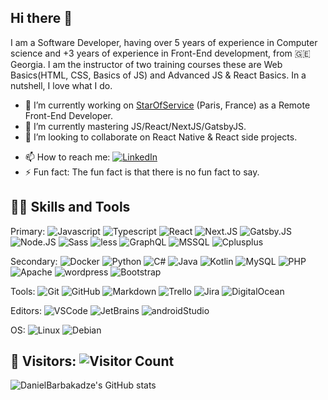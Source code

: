 ## Hi there 👋 

I am a Software Developer, having over 5 years of experience in Computer science and +3 years of experience in Front-End development, from 🇬🇪 Georgia. I am the instructor of two training courses these are Web Basics(HTML, CSS, Basics of JS) and Advanced JS & React Basics. In a nutshell, I love what I do.

- 🔭 I’m currently working on [StarOfService](https://www.starofservice.com/) (Paris, France) as a Remote Front-End Developer.
- 🌱 I’m currently mastering JS/React/NextJS/GatsbyJS.
- 👯 I’m looking to collaborate on React Native & React side projects.
<!---- 💬 Ask me about Web development. --->
- 📫 How to reach me: [![LinkedIn](https://img.shields.io/badge/LinkedIn-0077B5.svg?&style=flat-square&logo=linkedin&logoColor=white)](https://www.linkedin.com/in/daniel-barbakadze-2792631a0/)
- ⚡ Fun fact: The fun fact is that there is no fun fact to say.

## 👨‍💻 Skills and Tools
Primary:
![Javascript](https://img.shields.io/badge/JavaScript-05122A.svg?style=flat&logo=Javascript)
![Typescript](https://img.shields.io/badge/TypeScript-05122A.svg?style=flat&logo=Typescript)
![React](https://img.shields.io/badge/React-05122A.svg?style=flat&logo=React)
![Next.JS](https://img.shields.io/badge/Next.JS-05122A.svg?style=flat&logo=Next.js)
![Gatsby.JS](https://img.shields.io/badge/Gatsby.JS-05122A.svg?style=flat&logo=Gatsby)
![Node.JS](https://img.shields.io/badge/Node.JS-05122A.svg?style=flat&logo=Node.JS)
![Sass](https://img.shields.io/badge/Sass-05122A.svg?style=flat&logo=SASS)
![less](https://img.shields.io/badge/less-05122A.svg?style=flat&logo=less)
![GraphQL](https://img.shields.io/badge/GraphQL-05122A.svg?style=flat&logo=graphql)
![MSSQL](https://img.shields.io/badge/MS%20SQL-05122A.svg?style=flat&logo=Microsoft-SQL-Server)
![Cplusplus](https://img.shields.io/badge/++-05122A.svg?style=flat&logo=c)

Secondary:
![Docker](https://img.shields.io/badge/Docker-05122A.svg?style=flat&logo=Docker)
![Python](https://img.shields.io/badge/Python-05122A.svg?style=flat&logo=python)
![C#](https://img.shields.io/badge/C%20Sharp-05122A.svg?style=flat&logo=c-sharp)
![Java](https://img.shields.io/badge/Java-05122A.svg?style=flat&logo=java)
![Kotlin](https://img.shields.io/badge/Kotlin-05122A.svg?style=flat&logo=Kotlin)
![MySQL](https://img.shields.io/badge/MySQL-05122A.svg?style=flat&logo=mysql)
![PHP](https://img.shields.io/badge/PHP-05122A.svg?style=flat&logo=php)
![Apache](https://img.shields.io/badge/Apache-05122A.svg?style=flat&logo=apache)
![wordpress](https://img.shields.io/badge/Headless-05122A.svg?style=flat&logo=wordpress)
![Bootstrap](https://img.shields.io/badge/Bootstrap-05122A.svg?style=flat&logo=bootstrap)

Tools:
![Git](https://img.shields.io/badge/Git-05122A.svg?style=flat&logo=git)
![GitHub](https://img.shields.io/badge/GitHub-05122A.svg?style=flat&logo=github)
![Markdown](https://img.shields.io/badge/Markdown-05122A.svg?style=flat&logo=markdown)
![Trello](https://img.shields.io/badge/Trello-05122A.svg?style=flat&logo=trello)
![Jira](https://img.shields.io/badge/Jira-05122A.svg?style=flat&logo=jira)
![DigitalOcean](https://img.shields.io/badge/DigitalOcean-05122A.svg?style=flat&logo=digitalocean)

Editors: 
![VSCode](https://img.shields.io/badge/VSCode-05122A.svg?style=flat&logo=visual-studio-code)
![JetBrains](https://img.shields.io/badge/JetBrains-05122A.svg?style=flat&logo=JetBrains)
![androidStudio](https://img.shields.io/badge/Android%20Studio-05122A.svg?style=flat&logo=android-studio)

OS:
![Linux](https://img.shields.io/badge/Linux-05122A.svg?style=flat&logo=linux)
![Debian](https://img.shields.io/badge/Debian-05122A.svg?style=flat&logo=debian)

## 👥 Visitors: ![Visitor Count](https://profile-counter.glitch.me/DanielBarbakadze/count.svg)

<!---- 
## 🏆 GitHub Trophies

[![trophy](https://github-profile-trophy.vercel.app/?username=danielbarbakadze&theme=onedark&no-bg=true)](https://github.com/ryo-ma/github-profile-trophy)

[![Advanced-JS-and-React-Basics](https://github-readme-stats.vercel.app/api/pin/?username=danielbarbakadze&repo=Advanced-JS-and-React-Basics&theme=react)](https://github.com/DanielBarbakadze/Advanced-JS-and-React-Basics)
[![GatsbyJS-with-React-and-WordPress](https://github-readme-stats.vercel.app/api/pin/?username=danielbarbakadze&repo=GatsbyJS-with-React-and-WordPress&theme=react)](https://github.com/DanielBarbakadze/GatsbyJS-with-React-and-WordPress)

[![hangman-kotlin](https://github-readme-stats.vercel.app/api/pin/?username=danielbarbakadze&repo=hangman-kotlin&theme=ayu-mirage)](https://github.com/DanielBarbakadze/hangman-kotlin)
[![JavaProject](https://github-readme-stats.vercel.app/api/pin/?username=Seberyak&repo=JavaProject&show_owner=true&theme=ayu-mirage)](https://github.com/Seberyak/JavaProject)
--->
![DanielBarbakadze's GitHub stats](https://github-readme-stats.vercel.app/api?username=DanielBarbakadze&show_icons=true&theme=tokyonight)
